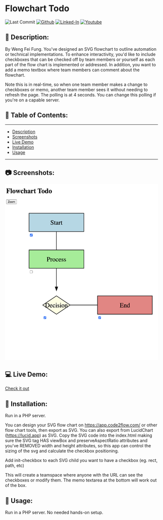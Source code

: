 # Flowchart Todo

![Last Commit](https://img.shields.io/github/last-commit/Siphon880gh/flowchart-todo/main)
<a target="_blank" href="https://github.com/Siphon880gh" rel="nofollow"><img src="https://img.shields.io/badge/GitHub--blue?style=social&logo=GitHub" alt="Github" data-canonical-src="https://img.shields.io/badge/GitHub--blue?style=social&logo=GitHub" style="max-width:8.5ch;"></a>
<a target="_blank" href="https://www.linkedin.com/in/weng-fung/" rel="nofollow"><img src="https://img.shields.io/badge/LinkedIn-blue?style=flat&logo=linkedin&labelColor=blue" alt="Linked-In" data-canonical-src="https://img.shields.io/badge/LinkedIn-blue?style=flat&amp;logo=linkedin&amp;labelColor=blue" style="max-width:10ch;"></a>
<a target="_blank" href="https://www.youtube.com/user/Siphon880yt/" rel="nofollow"><img src="https://img.shields.io/badge/Youtube-red?style=flat&logo=youtube&labelColor=red" alt="Youtube" data-canonical-src="https://img.shields.io/badge/Youtube-red?style=flat&amp;logo=youtube&amp;labelColor=red" style="max-width:10ch;"></a>

## :page_facing_up: Description:
By Weng Fei Fung. You've designed an SVG flowchart to outline automation or technical implementations. To enhance interactivity, you'd like to include checkboxes that can be checked off by team members or yourself as each part of the flow chart is implemented or addressed. In addition, you want to add a memo textbox where team members can comment about the flowchart.

Note this is in real-time, so when one team member makes a change to checkboxes or memo, another team member sees it without needing to refresh the page. The polling is at 4 seconds. You can change this polling if you're on a capable server.

## :open_file_folder: Table of Contents:
---
- [Description](#page_facing_up-description)
- [Screenshots](#camera-screenshots)
- [Live Demo](#computer-live-demo)
- [Installation](#minidisc-installation)
- [Usage](#runner-usage)
---

## :camera: Screenshots:
![image](assets-readme/screenshot.png)

## :computer: Live Demo:
<a href="https://wengindustry.com/tools/flowchart-todos/demo" target="_blank">Check it out</a>

## :minidisc: Installation:
Run in a PHP server.

You can design your SVG flow chart on https://app.code2flow.com/ or other flow chart tools, then export as SVG. You can also export from LucidChart (https://lucid.app) as SVG. Copy the SVG code into the index.html making sure the SVG tag HAS viewBox and preserveAspectRatio attributes and you've REMOVED width and height attributes, so this app can control the sizing of the svg and calculate the checkbox positioning.

Add init-checkbox to each SVG child you want to have a checkbox (eg. rect, path, etc)

This will create a teamspace where anyone with the URL can see the checkboxes or modify them. The memo textarea at the bottom will work out of the box.

## :runner: Usage:
Run in a PHP server. No needed hands-on setup.